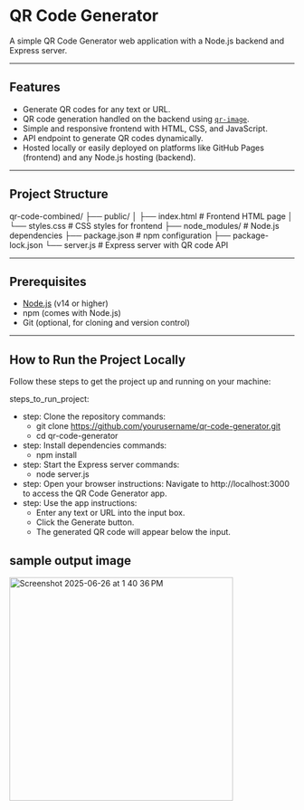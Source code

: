# QR Code Generator

A simple QR Code Generator web application with a Node.js backend and Express server.

---

## Features

- Generate QR codes for any text or URL.
- QR code generation handled on the backend using [`qr-image`](https://www.npmjs.com/package/qr-image).
- Simple and responsive frontend with HTML, CSS, and JavaScript.
- API endpoint to generate QR codes dynamically.
- Hosted locally or easily deployed on platforms like GitHub Pages (frontend) and any Node.js hosting (backend).

---

## Project Structure

qr-code-combined/
├── public/
│ ├── index.html # Frontend HTML page
│ └── styles.css # CSS styles for frontend
├── node_modules/ # Node.js dependencies
├── package.json # npm configuration
├── package-lock.json
└── server.js # Express server with QR code API

---

## Prerequisites

- [Node.js](https://nodejs.org/) (v14 or higher)
- npm (comes with Node.js)
- Git (optional, for cloning and version control)

---

## How to Run the Project Locally

Follow these steps to get the project up and running on your machine:

steps_to_run_project:
  - step: Clone the repository
    commands:
      - git clone https://github.com/yourusername/qr-code-generator.git
      - cd qr-code-generator
  - step: Install dependencies
    commands:
      - npm install
  - step: Start the Express server
    commands:
      - node server.js
  - step: Open your browser
    instructions: Navigate to http://localhost:3000 to access the QR Code Generator app.
  - step: Use the app
    instructions:
      - Enter any text or URL into the input box.
      - Click the Generate button.
      - The generated QR code will appear below the input.

## sample output image

<img width="395" alt="Screenshot 2025-06-26 at 1 40 36 PM" src="https://github.com/user-attachments/assets/b5794772-8268-4827-b928-d3c92b2c8d2c" />
